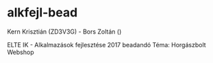 # alkfejl-bead

Kern Krisztián (ZD3V3G) - Bors Zoltán ()

ELTE IK - Alkalmazások fejlesztése 2017 beadandó
Téma: Horgászbolt Webshop
